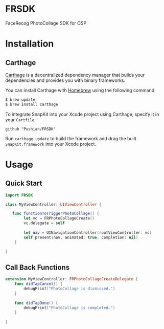 # FRSDK
FaceRecog PhotoCollage SDK for OSP

# Installation
## Carthage
[Carthage](https://github.com/Carthage/Carthage) is a decentralized dependency manager that builds your dependencies and provides you with binary frameworks.

You can install Carthage with [Homebrew](http://brew.sh/) using the following command:

```bash
$ brew update
$ brew install carthage
```

To integrate SnapKit into your Xcode project using Carthage, specify it in your `Cartfile`:

```ogdl
github "Pushian/FRSDK"
```

Run `carthage update` to build the framework and drag the built `SnapKit.framework` into your Xcode project.


# Usage

## Quick Start

```swift
import FRSDK

class MyViewController: UIViewController {

   func functionToTriggerPhotoCollage() {
        let vc = FRPhotoCollageCreate()
        vc.delegate = self 
        
        let nav = UINavigationController(rootViewController: vc)
        self.present(nav, animated: true, completion: nil)
    }

}
```
## Call Back Functions

```swift
extension MyViewController: FRPhotoCollageCreateDelegate {
    func didTapCancel() {
        debugPrint("PhotoCollage is dismissed.")
    }
    
    func didTapDone() {
        debugPrint("PhotoCollage is completed.")
    }
    
}
```

